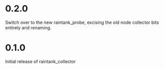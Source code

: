 # 0.2.0

Switch over to the new raintank_probe, excising the old node collector bits
entirely and renaming.

# 0.1.0

Initial release of raintank_collector

